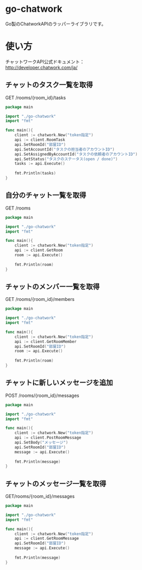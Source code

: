 # go-chatwork

Go製のChatworkAPIのラッパーライブラリです。

# 使い方

チャットワークAPI公式ドキュメント：  
http://developer.chatwork.com/ja/

## チャットのタスク一覧を取得

GET /rooms/{room_id}/tasks  

```go
package main

import "./go-chatwork"
import "fmt"

func main(){
    client := chatwork.New("token指定")
    api := client.RoomTask
    api.SetRoomId("部屋ID")
    api.SetAccountId("タスクの担当者のアカウントID")
    api.SetAssignedByAccountId("タスクの依頼者のアカウントID")
    api.SetStatus("タスクのステータス(open / done)")
    tasks := api.Execute()
    
    fmt.Println(tasks)
}
```

## 自分のチャット一覧を取得

GET /rooms  

```go
package main

import "./go-chatwork"
import "fmt"

func main(){
    client := chatwork.New("token指定")
    api := client.GetRoom
    room := api.Execute()
    
    fmt.Println(room)
}
```

## チャットのメンバー一覧を取得

GET /rooms/{room_id}/members

```go
package main

import "./go-chatwork"
import "fmt"

func main(){
    client := chatwork.New("token指定")
    api := client.GetRoomMember
    api.SetRoomId("部屋ID")
    room := api.Execute()
    
    fmt.Println(room)
}
```

## チャットに新しいメッセージを追加

POST /rooms/{room_id}/messages

```go
package main

import "./go-chatwork"
import "fmt"

func main(){
    client := chatwork.New("token指定")
    api := client.PostRoomMessage
    api.SetBody("メッセージ")
    api.SetRoomId("部屋ID")
    message := api.Execute()
    
    fmt.Println(message)
}
```

## チャットのメッセージ一覧を取得

GET/rooms/{room_id}/messages

```go
package main

import "./go-chatwork"
import "fmt"

func main(){
    client := chatwork.New("token指定")
    api := client.GetRoomMessage
    api.SetRoomId("部屋ID")
    message := api.Execute()
    
    fmt.Println(message)
}
```